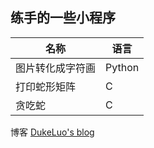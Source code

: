
## 练手的一些小程序


| 名称            | 语言       |
|----------------|------------|
| 图片转化成字符画  |Python		|
| 打印蛇形矩阵     |C			  |
| 贪吃蛇		   |C           |



博客 [DukeLuo's blog](http://dukeluo.me/)
